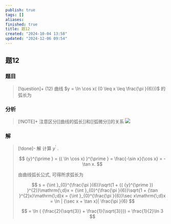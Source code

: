 ```yaml
---
publish: true
tags: []
aliases: 
finished: true
title: 题12
created: "2024-10-04 13:58"
updated: "2024-12-06 09:54"
---
```

## 题12
### 题目
> [!question]+
> (12) 曲线 $y = \ln \cos x( {0 \leq x \leq \frac{\pi }{6}})$ 的弧长为
### 分析
> [!NOTE]+
> 注意区分[[曲线的弧长]]和[[弧微分]]的关系
> ![](https://img.hwenyi.tech/202412061754228.webp)
### 解
> [!done]-
> 解 计算 ${y}^{\prime }$ .
> 
> $$
> {y}^{\prime } = {( \ln \cos x) }^{\prime } = \frac{-\sin x}{\cos x} = - \tan x.
> $$
> 
> 由曲线弧长公式, 可得所求弧长为
> 
> $$
> s = {\int }_{0}^{\frac{\pi }{6}}\sqrt{1 + {( {y}^{\prime }) }^{2}}\mathrm{\;d}x = {\int }_{0}^{\frac{\pi }{6}}\sqrt{1 + {\tan }^{2}x}\mathrm{\;d}x = {\int }_{0}^{\frac{\pi }{6}}\sec x\mathrm{\;d}x = \ln | {\sec x + \tan x}| \frac{\pi }{6}
> $$
> 
> $$
> = \ln ( {\frac{2}{\sqrt{3}} + \frac{1}{\sqrt{3}}}) = \frac{1}{2}\ln 3
> $$